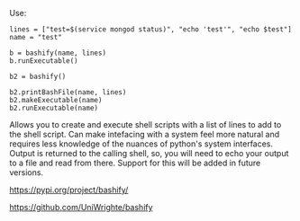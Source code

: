 Use:

    lines = ["test=$(service mongod status)", "echo 'test'", "echo $test"]
    name = "test"

    b = bashify(name, lines)
    b.runExecutable()

    b2 = bashify()

    b2.printBashFile(name, lines)
    b2.makeExecutable(name)
    b2.runExecutable(name)


Allows you to create and execute shell scripts with a list of lines to add to the shell script. Can make intefacing with a system feel more natural and requires less knowledge of the nuances of python's system interfaces. Output is returned to the calling shell, so, you will need to echo your output to a file and read from there. Support for this will be added in future versions. 

https://pypi.org/project/bashify/

https://github.com/UniWrighte/bashify